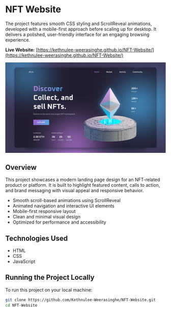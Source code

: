 # NFT Website

The project features smooth CSS styling and ScrollReveal animations, developed with a mobile-first approach before scaling up for desktop. It delivers a polished, user-friendly interface for an engaging browsing experience.

**Live Website:** [https://kethnulee-weerasinghe.github.io/NFT-Website/](https://kethnulee-weerasinghe.github.io/NFT-Website/)

![Website Preview](./preview.png)

## Overview

This project showcases a modern landing page design for an NFT-related product or platform. It is built to highlight featured content, calls to action, and brand messaging with visual appeal and responsive behavior.

- Smooth scroll-based animations using ScrollReveal
- Animated navigation and interactive UI elements
- Mobile-first responsive layout
- Clean and minimal visual design
- Optimized for performance and accessibility

## Technologies Used

- HTML
- CSS
- JavaScript

## Running the Project Locally

To run this project on your local machine:

```bash
git clone https://github.com/Kethnulee-Weerasinghe/NFT-Website.git
cd NFT-Website

